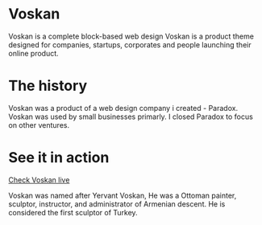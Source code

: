 # Voskan
Voskan is a complete block-based web design Voskan is a product theme designed for companies, startups, corporates and people launching their online product.

# The history
Voskan was a product of a web design company i created - Paradox. Voskan was used by small businesses primarly. I closed Paradox to focus on other ventures.

# See it in action

[Check Voskan live](https://www.muneebtatar.com/portfolio/projects/voskan/layouts/Example%201/)

Voskan was named after Yervant Voskan, He was a Ottoman painter, sculptor, instructor, and administrator of Armenian descent. He is considered the first sculptor of Turkey.
